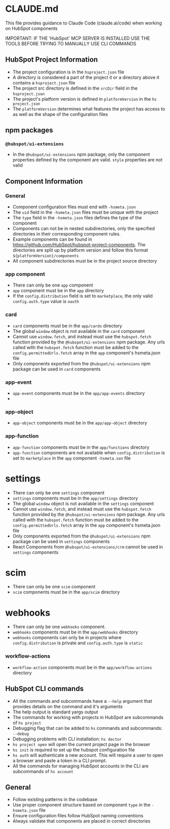 # CLAUDE.md

This file provides guidance to Claude Code (claude.ai/code) when working on HubSpot components

IMPORTANT: IF THE 'HubSpot' MCP SERVER IS INSTALLED USE THE TOOLS BEFORE TRYING TO MANUALLY USE CLI COMMANDS

## HubSpot Project Information
- The project configuration is in the `hsproject.json` file
- A directory is considered a part of the project it or a directory above it contains a `hsproject.json` file
- The project src directory is defined in the `srcDir` field in the `hsproject.json`
- The project's platform version is defined in `platformVersion` in the `hs project.json`
- The `platformVersion` determines what features the project has access to as well as the shape of the configuration files

## npm packages
### `@hubspot/ui-extensions`
- In the `@hubspot/ui-extensions` npm package, only the component properties defined by the component are valid.  `style` properties are not valid

## Component Information
### General
- Component configuration files must end with `-hsmeta.json`
- The `uid` field in the `-hsmeta.json` files must be unique with the project
- The `type` field in the `-hsmeta.json` files defines the type of the component
- Components can not be in nested subdirectories, only the specified directories in their corresponding component rules.
- Example components can be found in https://github.com/HubSpot/hubspot-project-components.  The directories are split up by platform version and follow this format `${platformVersion}/components`
- All component subdirectories must be in the project source directory

### app component
- There can only be one `app` component
- `app` component must be in the `app` directory
- If the `config.distribution` field is set to `marketplace`, the only valid `config.auth.type` value is `oauth`

### card
- `card` components must be in the `app/cards` directory
- The global `window` object is not available in the `card` component
- Cannot use `window.fetch`, and instead must use the `hubspot.fetch` function provided by the `@hubspot/ui-extensions` npm package.  Any urls called with the `hubspot.fetch` function must be added to the `config.permittedUrls.fetch` array in the `app` component's hsmeta.json file
- Only components exported from the `@hubspot/ui-extensions` npm package can be used in `card` components

### app-event
- `app-event` components must be in the `app/app-events` directory
-
### app-object
- `app-object` components must be in the `app/app-object` directory

### app-function
- `app-function` components must be in the `app/functions` directory
- `app-function` components are not available when `config.distribution` is set to `marketplace` in the `app` component `-hsmeta.son` file

# settings
- There can only be one `settings` component
- `settings` components must be in the `app/settings` directory
- The global `window` object is not available in the `settings` component
- Cannot use `window.fetch`, and instead must use the `hubspot.fetch` function provided by the `@hubspot/ui-extensions` npm package.  Any urls called with the `hubspot.fetch` function must be added to the `config.permittedUrls.fetch` array in the `app` component's hsmeta.json file
- Only components exported from the `@hubspot/ui-extensions` npm package can be used in `settings` components
- React Components from `@hubspot/ui-extensions/crm` cannot be used in `settings` components

# scim
- There can only be one `scim` component
- `scim` components must be in the `app/scim` directory

# webhooks
- There can only be one `webhooks` component.
- `webhooks` components must be in the `app/webhooks` directory
- `webhooks` components can only be in projects where `config.distribution` is private and `config.auth.type` is `static`

### workflow-actions
- `workflow-action` components must be in the `app/workflow-actions` directory

## HubSpot CLI commands
- All the commands and subcommands have a `--help` argument that provides details on the command and it's arguments
- The help output is standard yargs output
- The commands for working with projects in HubSpot are subcommands of `hs project`
- Debugging flag that can be added to `hs` commands and subcommands: `--debug`
- Debugging problems with CLI installation: `hs doctor`
- `hs project open` will open the current project page in the browser
- `hs init` is required to set up the hubspot configuration file
- `hs auth` will authenticate a new account.  This will require a user to open a browser and paste a token in a CLI prompt.
- All the commands for managing HubSpot accounts in the CLI are subcommands of `hs account`

## General
- Follow existing patterns in the codebase
- Use proper component structure based on component `type` in the `-hsmeta.json` file
- Ensure configuration files follow HubSpot naming conventions
- Always validate that components are placed in correct directories
